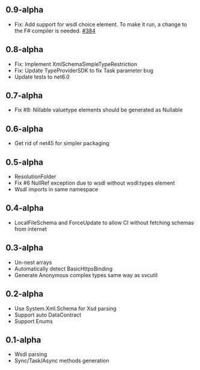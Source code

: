 ## 0.9-alpha
* Fix: Add support for wsdl choice element. To make it run, a change to the F# compiler is needed. [#384](https://github.com/fsprojects/FSharp.TypeProviders.SDK/issues/384)

## 0.8-alpha
* Fix: Implement XmlSchemaSimpleTypeRestriction
* Fix: Update TypeProviderSDK to fix Task<bool> parameter bug
* Update tests to net6.0


## 0.7-alpha
* Fix #8: Nillable valuetype elements should be generated as Nullable

## 0.6-alpha
* Get rid of net45 for simpler packaging

## 0.5-alpha
* ResolutionFolder
* Fix #6 NullRef exception due to wsdl without wsdl:types element
* Wsdl imports in same namespace

## 0.4-alpha
* LocalFileSchema and ForceUpdate to allow CI without fetching schemas from internet

## 0.3-alpha
* Un-nest arrays
* Automatically detect BasicHttpsBinding
* Generate Anonymous complex types same way as svcutil

## 0.2-alpha
* Use System.Xml.Schema for Xsd parsing
* Support auto DataContract
* Support Enums

## 0.1-alpha
* Wsdl parsing
* Sync/Task/Async methods generation
